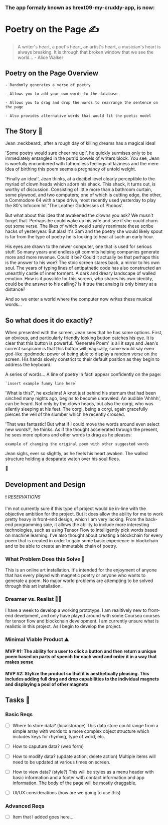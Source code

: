 ### The app formaly known as hrext09-my-cruddy-app, is now:

# Poetry on the Page :writing_hand:
> A writer's heart, a poet's heart, an artist's heart, a musician's heart is always breaking. It is through that broken window that we see the world... - Alice Walker

## Poetry on the Page Overview

	- Randomly generates a verse of poetry

	- Allows you to add your own words to the database

	- Allows you to drag and drop the words to rearrange the sentence on the page

	- Also provides alternative words that would fit the poetic model

## The Story :scroll:

Jean :neckbeard:, after a rough day of killing dreams has a magical idea! 

'Some poetry would sure cheer me up!', he quickly surmises only to be immediately entangled in the putrid bowels of writers block.
You see, Jean is woefully encumbered with fathomless feelings of laziness and the mere idea of birthing this poem seems a pregnancy of untold weight.

'Finally an idea!', Jean thinks, at a decibel level clearly perceptible to the myriad of clown heads which adorn his shack. This shack, it turns out, is worthy of discussion. Consisting of little more than a bathroom curtain, some plywood, and two computers; one of which is cutting edge, the other, a Commodore 64 with a tape drive, most recently used yesterday to play the 80's Infocom hit 'The Leather Goddesses of Phobos'. 

But what about this idea that awakened the clowns you ask? We musn't forget that. Perhaps he could wake up his wife and see if she could churn out some verse. The likes of which would surely reanimate these scribe hacks of yesteryear. But alas! it's 3am and the poetry she would likely spout is far from the type of poetry he is looking to hear at such an early hour. 

His eyes are drawn to the newer computer, one that is used for serious stuff. So many years and endless git commits helping companies generate more and more revenue. Could it be? Could it actually be that perhaps this is the answer to his woe? The stoic screen stares back, a mirror to his own soul. The years of typing lines of antipathetic code has also constructed an unearthly castle of inner torment. A dark and dreary landscape of walled emotion. How is it possible for this screen, who shares his own identity, could be the answer to his calling? Is it true that analog is only binary at a distance?

And so we enter a world where the computer now writes these musical words...

## So what does it do exactly?

When presented with the screen, Jean sees that he has some options. First, an obvious, and particularly friendly looking button catches his eye. It is clear that this button is powerful. 'Generate Poem' is all it says and Jean's correct suspicion is that this button will magically, some would say even god-like :godmode: power of being able to display a random verse on the screen. His hands slowly constrict to their default position as they begin to address the keyboard.

A series of words... A line of poetry in fact! appear confidently on the page:

	`insert example funny line here`

'What is this?', he exclaims! A knot just behind his sternum that had been sinched many nights ago, begins to become unraveled. An audible 'Ahhhh', can be heard. Not only by the clown heads, but also the corgi, who was silently sleeping at his feet. The corgi, being a corgi, again gracefully pierces the veil of the slumber which he recently crossed.

'That was fantastic! But what if I could move the words around even select new words?', he thinks. As if the thought accelerated through the present, he sees more options and other words to drag as he pleases:

   `example of changing the original poem with other suggested words`

Jean sighs, ever so slightly, as he feels his heart awaken. The walled structure holding a desparate watch over his soul flees.

:love_hotel:

## Development and Design

:heavy_exclamation_mark: *RESERVATIONS*

I'm not currently sure if this type of project would be in-line with the objective ambition for the project. But it does allow the ability for me to work pretty heavy in front-end design, which I am very lacking. From the back-end programming side, it allows the ability to include more interesting technologies, such as using Tensor Flow to intelligently pick words based on machine learning. I've also thought about creating a blockchain for every poem that is created in order to gain some basic experience in blockchain and to be able to create an immutable chain of poetry.


### What Problem Does this Solve :thinking:

This is an online art installation. It's intended for the enjoyment of anyone that has every played with magnetic poetry or anyone who wants to generate a poem. No major world problems are attempting to be solved through this art installation.

### Dreamer vs. Realist :man_artist:

I have a week to develop a working prototype. I am realitively new to front-end develpment, and only have played around with some Coursea courses for tensor flow and blockchain development. I am currently unsure what is realistic in this project. As I begin to develop the project.

### Minimal Viable Product :mountain:

#### MVP #1: The ability for a user to click a button and then return a unique poem based on parts of speech for each word and order it in a way that makes sense

#### MVP #2: Stylize the product so that it is aesthetically pleasing. This includes adding full drag and drop capabilities to the individual magnets and displaying a pool of other magnets 

## Tasks :calendar:

### Basic Reqs
- [ ] Where to store data? (localstorage)
	This data store could range from a simple array with words to a more complex object structure which includes keys for rhyming, type of word, etc.
- [ ] How to caputure data? (web form)

- [ ] How to modify data? (update action, delete action)
	Multiple items will need to be updated at various times on screen.
- [ ] How to view data? (style?)
	This will be styles as a menu header with basic information and a footer with contact information and app information. The body of the page will be mostly draggable.
- [ ] UI/UX considerations (how are we going to use this)

### Advanced Reqs
- [ ] Item that I added goes here...


